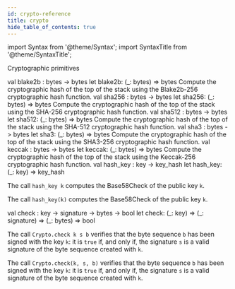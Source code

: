 ```yaml
---
id: crypto-reference
title: crypto
hide_table_of_contents: true
---
```

import Syntax from '@theme/Syntax';
import SyntaxTitle from '@theme/SyntaxTitle';


Cryptographic primitives


<SyntaxTitle syntax="cameligo">
val blake2b : bytes -&gt; bytes
</SyntaxTitle>
<SyntaxTitle syntax="jsligo">
let blake2b: (&#95;: bytes) =&gt; bytes
</SyntaxTitle>
Compute the cryptographic hash of the top of the stack using the
    Blake2b-256 cryptographic hash function.


<SyntaxTitle syntax="cameligo">
val sha256 : bytes -&gt; bytes
</SyntaxTitle>
<SyntaxTitle syntax="jsligo">
let sha256: (&#95;: bytes) =&gt; bytes
</SyntaxTitle>
Compute the cryptographic hash of the top of the stack using the
    SHA-256 cryptographic hash function.


<SyntaxTitle syntax="cameligo">
val sha512 : bytes -&gt; bytes
</SyntaxTitle>
<SyntaxTitle syntax="jsligo">
let sha512: (&#95;: bytes) =&gt; bytes
</SyntaxTitle>
Compute the cryptographic hash of the top of the stack using the
    SHA-512 cryptographic hash function.


<SyntaxTitle syntax="cameligo">
val sha3 : bytes -&gt; bytes
</SyntaxTitle>
<SyntaxTitle syntax="jsligo">
let sha3: (&#95;: bytes) =&gt; bytes
</SyntaxTitle>
Compute the cryptographic hash of the top of the stack using the
    SHA3-256 cryptographic hash function.


<SyntaxTitle syntax="cameligo">
val keccak : bytes -&gt; bytes
</SyntaxTitle>
<SyntaxTitle syntax="jsligo">
let keccak: (&#95;: bytes) =&gt; bytes
</SyntaxTitle>
Compute the cryptographic hash of the top of the stack using the
    Keccak-256 cryptographic hash function.


<SyntaxTitle syntax="cameligo">
val hash&#95;key : key -&gt; key&#95;hash
</SyntaxTitle>
<SyntaxTitle syntax="jsligo">
let hash&#95;key: (&#95;: key) =&gt; key&#95;hash
</SyntaxTitle>
<Syntax syntax="cameligo">

The call `hash_key k` computes the Base58Check of the public key
    `k`.

</Syntax>

<Syntax syntax="jsligo">

The call `hash_key(k)` computes the Base58Check of the public key
    `k`.

</Syntax>


<SyntaxTitle syntax="cameligo">
val check : key -&gt; signature -&gt; bytes -&gt; bool
</SyntaxTitle>
<SyntaxTitle syntax="jsligo">
let check: (&#95;: key) =&gt; (&#95;: signature) =&gt; (&#95;: bytes) =&gt; bool
</SyntaxTitle>
<Syntax syntax="cameligo">

The call `Crypto.check k s b` verifies that the byte sequence `b` has
    been signed with the key `k`: it is `true` if, and only if, the
    signature `s` is a valid signature of the byte sequence created
    with `k`.

</Syntax>

<Syntax syntax="jsligo">

The call `Crypto.check(k, s, b)` verifies that the byte sequence `b` has
    been signed with the key `k`: it is `true` if, and only if, the
    signature `s` is a valid signature of the byte sequence created
    with `k`.

</Syntax>
